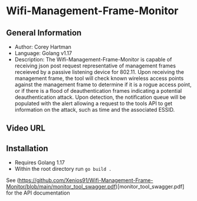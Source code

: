 # Wifi-Management-Frame-Monitor
## General Information
- Author: Corey Hartman
- Language: Golang v1.17
- Description: The Wifi-Management-Frame-Monitor is capable of receiving json post request representative of management
 frames receieved by a passive listening device for 802.11. Upon receiving the management frame, the tool will check known wireless access points against the management frame to determine if it is a rogue access point, or if there is a flood of deauthentication frames indicating a potential deauthentication attack. Upon detection, the notification queue will be populated with the alert allowing a request to the tools API to get information on the attack, such as time and the associated ESSID.

 ## Video URL

 ## Installation
 - Requires Golang 1.17
 - Within the root directory run ```go build .```


 See (https://github.com/Xenios91/Wifi-Management-Frame-Monitor/blob/main/monitor_tool_swagger.pdf)[monitor_tool_swagger.pdf] for the API documentation
